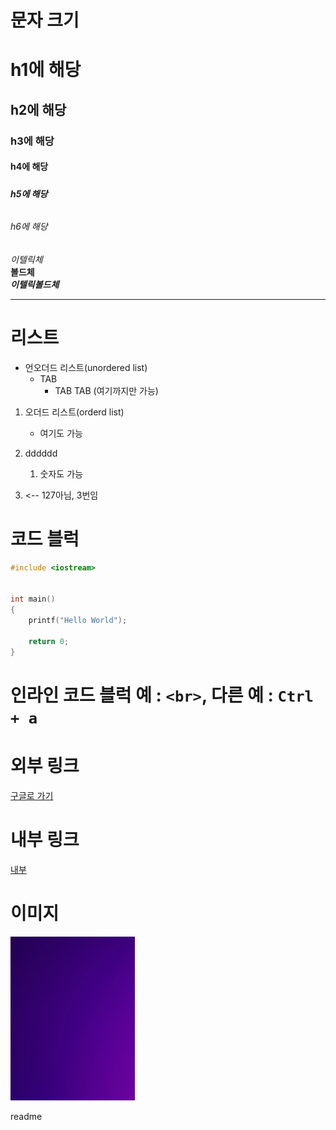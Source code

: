 
# 문자 크기


# <h1>h1에 해당
## <h2>h2에 해당
### <h3>h3에 해당
#### <h4>h4에 해당
##### <h5>h5에 해당
###### <h6>h6에 해당


*이텔릭체*  
**볼드체**  
***이텔릭볼드체***

---

# 리스트

* 언오더드 리스트(unordered list)
    * TAB
        * TAB TAB (여기까지만 가능)



1. 오더드 리스트(orderd list)
    * 여기도 가능

2. dddddd
    1. 숫자도 가능

127. <-- 127아님, 3번임


# 코드 블럭
```c
#include <iostream> 

 
int main()
{
    printf("Hello World");
    
    return 0;
}

```

# 인라인 코드 블럭 예 : `<br>`, 다른 예 : `Ctrl + a`

# 외부 링크

[구글로 가기](https://google.com "구글링크")

# 내부 링크
[내부](#문자-크기 "문자 크기로 이동")


# 이미지

![이미지](./image.png)


readme
